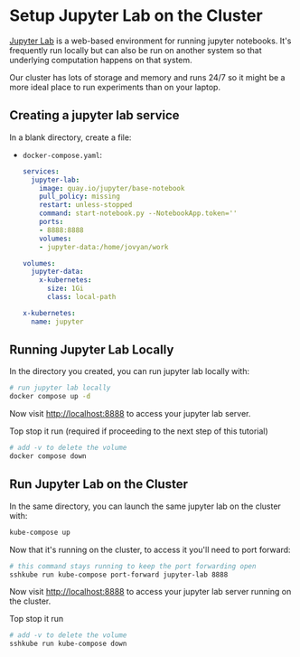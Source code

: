 # Setup Jupyter Lab on the Cluster

[Jupyter Lab](https://jupyterlab.readthedocs.io/en/latest/) is a web-based environment for running jupyter notebooks. It's frequently run locally but can also be run on another system so that underlying computation happens on that system.

Our cluster has lots of storage and memory and runs 24/7 so it might be a more ideal place to run experiments than on your laptop.

## Creating a jupyter lab service

In a blank directory, create a file:
- `docker-compose.yaml`:
  ```yaml
  services:
    jupyter-lab:
      image: quay.io/jupyter/base-notebook
      pull_policy: missing
      restart: unless-stopped
      command: start-notebook.py --NotebookApp.token=''
      ports:
      - 8888:8888
      volumes:
      - jupyter-data:/home/jovyan/work

  volumes:
    jupyter-data:
      x-kubernetes:
        size: 1Gi
        class: local-path

  x-kubernetes:
    name: jupyter
  ```

## Running Jupyter Lab Locally

In the directory you created, you can run jupyter lab locally with:

```bash
# run jupyter lab locally
docker compose up -d
```

Now visit <http://localhost:8888> to access your jupyter lab server.

Top stop it run (required if proceeding to the next step of this tutorial)
```bash
# add -v to delete the volume
docker compose down
```

## Run Jupyter Lab on the Cluster

In the same directory, you can launch the same jupyter lab on the cluster with:

```bash
kube-compose up
```

Now that it's running on the cluster, to access it you'll need to port forward:
```bash
# this command stays running to keep the port forwarding open
sshkube run kube-compose port-forward jupyter-lab 8888
```

Now visit <http://localhost:8888> to access your jupyter lab server running on the cluster.

Top stop it run
```bash
# add -v to delete the volume
sshkube run kube-compose down
```
